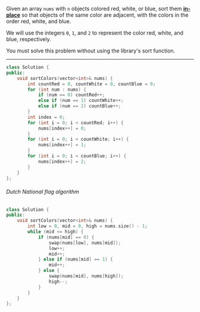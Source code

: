 Given an array `nums` with `n` objects colored red, white, or blue, sort them **[in-place](https://en.wikipedia.org/wiki/In-place_algorithm)** so that objects of the same color are adjacent, with the colors in the order red, white, and blue.

We will use the integers `0`, `1`, and `2` to represent the color red, white, and blue, respectively.

You must solve this problem without using the library's sort function.

---
```cpp
class Solution {
public:
    void sortColors(vector<int>& nums) {
        int countRed = 0, countWhite = 0, countBlue = 0;
        for (int num : nums) {
            if (num == 0) countRed++;
            else if (num == 1) countWhite++;
            else if (num == 2) countBlue++;
        }
        int index = 0;
        for (int i = 0; i < countRed; i++) {
            nums[index++] = 0;  
        }
        for (int i = 0; i < countWhite; i++) {
            nums[index++] = 1;  
        }
        for (int i = 0; i < countBlue; i++) {
            nums[index++] = 2;  
        }
    }
};
```

###### Dutch National flag algorithm
```cpp
class Solution {
public:
    void sortColors(vector<int>& nums) {
        int low = 0, mid = 0, high = nums.size() - 1;
        while (mid <= high) {
            if (nums[mid] == 0) {
                swap(nums[low], nums[mid]);
                low++;
                mid++;
            } else if (nums[mid] == 1) {
                mid++;
            } else {
                swap(nums[mid], nums[high]);
                high--;
            }
        }
    }
};
```
